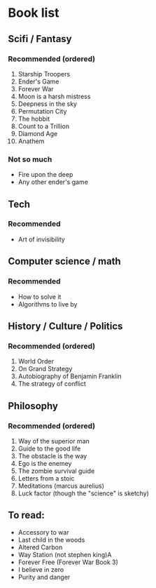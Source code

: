 # Book list

## Scifi / Fantasy

### Recommended (ordered)

1. Starship Troopers
2. Ender's Game
3. Forever War
4. Moon is a harsh mistress
5. Deepness in the sky
6. Permutation City
7. The hobbit
8. Count to a Trillion
9. Diamond Age
10. Anathem

### Not so much

- Fire upon the deep
- Any other ender's game 

## Tech

### Recommended

- Art of invisibility

## Computer science / math

### Recommended

- How to solve it
- Algorithms to live by 

## History / Culture / Politics

### Recommended (ordered)

1. World Order
2. On Grand Strategy
3. Autobiography of Benjamin Franklin
4. The strategy of conflict

## Philosophy

### Recommended (ordered)

1. Way of the superior man
2. Guide to the good life
3. The obstacle is the way
4. Ego is the enemey
5. The zombie survival guide
6. Letters from a stoic
7. Meditations (marcus aurelius)
8. Luck factor (though the "science" is sketchy)

## To read:

- Accessory to war
- Last child in the woods
- Altered Carbon
- Way Station (not stephen king)A
- Forever Free (Forever War Book 3)
- I believe in zero
- Purity and danger

